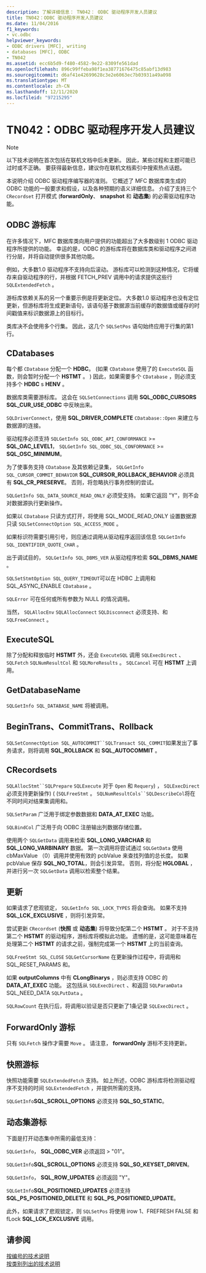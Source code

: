 ```yaml
---
description: 了解详细信息： TN042： ODBC 驱动程序开发人员建议
title: TN042：ODBC 驱动程序开发人员建议
ms.date: 11/04/2016
f1_keywords:
- vc.odbc
helpviewer_keywords:
- ODBC drivers [MFC], writing
- databases [MFC], ODBC
- TN042
ms.assetid: ecc6b5d9-f480-4582-9e22-8309fe561dad
ms.openlocfilehash: 896c99ffeba98f1ea38771676475c85abf13d983
ms.sourcegitcommit: d6af41e42699628c3e2e6063ec7b03931a49a098
ms.translationtype: MT
ms.contentlocale: zh-CN
ms.lasthandoff: 12/11/2020
ms.locfileid: "97215295"
---
```

# <a name="tn042-odbc-driver-developer-recommendations"></a>TN042：ODBC 驱动程序开发人员建议

> [!NOTE]
> 以下技术说明在首次包括在联机文档中后未更新。 因此，某些过程和主题可能已过时或不正确。 要获得最新信息，建议你在联机文档索引中搜索热点话题。

本说明介绍 ODBC 驱动程序编写器的准则。 它概述了 MFC 数据库类生成的 ODBC 功能的一般要求和假设，以及各种预期的语义详细信息。 介绍了支持三个 `CRecordset` 打开模式 (**forwardOnly**、 **snapshot** 和 **动态集**) 的必需驱动程序功能。

## <a name="odbcs-cursor-library"></a>ODBC 游标库

在许多情况下，MFC 数据库类向用户提供的功能超出了大多数级别 1 ODBC 驱动程序所提供的功能。 幸运的是，ODBC 的游标库将在数据库类和驱动程序之间进行分层，并将自动提供很多其他功能。

例如，大多数1.0 驱动程序不支持向后滚动。 游标库可以检测到这种情况，它将缓存来自驱动程序的行，并根据 FETCH_PREV 调用中的请求提供这些行 `SQLExtendedFetch` 。

游标库依赖关系的另一个重要示例是将更新定位。 大多数1.0 驱动程序也没有定位更新，但游标库将生成更新语句，该语句基于数据源当前缓存的数据值或缓存的时间戳值来标识数据源上的目标行。

类库决不会使用多个行集。 因此，这几个 `SQLSetPos` 语句始终应用于行集的第1行。

## <a name="cdatabases"></a>CDatabases

每个都 `CDatabase` 分配一个 **HDBC**。  (如果 `CDatabase` 使用了的 `ExecuteSQL` 函数，则会暂时分配一个 **HSTMT** 。 ) 因此，如果需要多个 `CDatabase` ，则必须支持多个 **HDBC** s **HENV** 。

数据库类需要游标库。 这会在 `SQLSetConnections` 调用 **SQL_ODBC_CURSORS** **SQL_CUR_USE_ODBC** 中反映出来。

`SQLDriverConnect`，使用 **SQL_DRIVER_COMPLETE** `CDatabase::Open` 来建立与数据源的连接。

驱动程序必须支持 `SQLGetInfo SQL_ODBC_API_CONFORMANCE`  >=  **SQL_OAC_LEVEL1**， `SQLGetInfo SQL_ODBC_SQL_CONFORMANCE`  >=  **SQL_OSC_MINIMUM**。

为了使事务支持 `CDatabase` 及其依赖记录集， `SQLGetInfo SQL_CURSOR_COMMIT_BEHAVIOR` **SQL_CURSOR_ROLLBACK_BEHAVIOR** 必须具有 **SQL_CR_PRESERVE**。 否则，将忽略执行事务控制的尝试。

`SQLGetInfo SQL_DATA_SOURCE_READ_ONLY` 必须受支持。 如果它返回 "Y"，则不会对数据源执行更新操作。

如果以 `CDatabase` 只读方式打开，将使用 SQL_MODE_READ_ONLY 设置数据源只读 `SQLSetConnectOption SQL_ACCESS_MODE` 。 

如果标识符需要引用引号，则应通过调用从驱动程序返回该信息 `SQLGetInfo SQL_IDENTIFIER_QUOTE_CHAR` 。

出于调试目的， `SQLGetInfo SQL_DBMS_VER` 从驱动程序检索 **SQL_DBMS_NAME** 。

`SQLSetStmtOption SQL_QUERY_TIMEOUT`可以在 HDBC 上调用和 SQL_ASYNC_ENABLE `CDatabase` 。 

`SQLError` 可在任何或所有参数为 NULL 的情况调用。

当然， `SQLAllocEnv` `SQLAllocConnect` `SQLDisconnect` 必须支持、和 `SQLFreeConnect` 。

## <a name="executesql"></a>ExecuteSQL

除了分配和释放临时 **HSTMT** 外，还会 `ExecuteSQL` 调用 `SQLExecDirect` 、 `SQLFetch` `SQLNumResultCol` 和 `SQLMoreResults` 。 `SQLCancel` 可在 **HSTMT** 上调用。

## <a name="getdatabasename"></a>GetDatabaseName

`SQLGetInfo SQL_DATABASE_NAME` 将被调用。

## <a name="begintrans-committrans-rollback"></a>BeginTrans、CommitTrans、Rollback

`SQLSetConnectOption SQL_AUTOCOMMIT``SQLTransact SQL_COMMIT`如果发出了事务请求，则将调用 **SQL_ROLLBACK** 和 **SQL_AUTOCOMMIT** 。

## <a name="crecordsets"></a>CRecordsets

`SQLAllocStmt``SQLPrepare` `SQLExecute` 对于 `Open` 和 `Requery`) ， `SQLExecDirect` 必须支持更新操作)  ( (`SQLFreeStmt` 。 `SQLNumResultCols``SQLDescribeCol`将在不同时间对结果集调用和。

`SQLSetParam` 广泛用于绑定参数数据和 **DATA_AT_EXEC** 功能。

`SQLBindCol` 广泛用于向 ODBC 注册输出列数据存储位置。

使用两个 `SQLGetData` 调用来检索 **SQL_LONG_VARCHAR** 和 **SQL_LONG_VARBINARY** 数据。 第一次调用将尝试通过 `SQLGetData` 使用 cbMaxValue （0）调用并使用有效的 pcbValue 来查找列值的总长度。 如果 pcbValue 保存 **SQL_NO_TOTAL**，则会引发异常。 否则，将分配 **HGLOBAL** ，并进行另一次 `SQLGetData` 调用以检索整个结果。

## <a name="updating"></a>更新

如果请求了悲观锁定， `SQLGetInfo SQL_LOCK_TYPES` 将会查询。 如果不支持 **SQL_LCK_EXCLUSIVE** ，则将引发异常。

尝试更新 `CRecordset` (**快照** 或 **动态集**) 将导致分配第二个 **HSTMT** 。 对于不支持第二个 **HSTMT** 的驱动程序，游标库将模拟此功能。 遗憾的是，这可能意味着在处理第二个 **HSTMT** 的请求之前，强制完成第一个 **HSTMT** 上的当前查询。

`SQLFreeStmt SQL_CLOSE` `SQLGetCursorName` 在更新操作过程中，将调用和 SQL_RESET_PARAMS 和。

如果 **outputColumns** 中有 **CLongBinarys** ，则必须支持 ODBC 的 **DATA_AT_EXEC** 功能。 这包括从 `SQLExecDirect` 、和返回 `SQLParamData` SQL_NEED_DATA `SQLPutData` 。

`SQLRowCount` 在执行后，将调用以验证是否只更新了1条记录 `SQLExecDirect` 。

## <a name="forwardonly-cursors"></a>ForwardOnly 游标

只有 `SQLFetch` 操作才需要 `Move` 。 请注意， **forwardOnly** 游标不支持更新。

## <a name="snapshot-cursors"></a>快照游标

快照功能需要 `SQLExtendedFetch` 支持。 如上所述，ODBC 游标库将检测驱动程序不支持的时间 `SQLExtendedFetch` ，并提供所需的支持。

`SQLGetInfo`**SQL_SCROLL_OPTIONS** 必须支持 **SQL_SO_STATIC**。

## <a name="dynaset-cursors"></a>动态集游标

下面是打开动态集中所需的最低支持：

`SQLGetInfo`， **SQL_ODBC_VER** 必须返回 > "01"。

`SQLGetInfo`**SQL_SCROLL_OPTIONS** 必须支持 **SQL_SO_KEYSET_DRIVEN**。

`SQLGetInfo`， **SQL_ROW_UPDATES** 必须返回 "Y"。

`SQLGetInfo`**SQL_POSITIONED_UPDATES** 必须支持 **SQL_PS_POSITIONED_DELETE** 和 **SQL_PS_POSITIONED_UPDATE**。

此外，如果请求了悲观锁定，则 `SQLSetPos` 将使用 irow 1、FREFRESH FALSE 和 fLock **SQL_LCK_EXCLUSIVE** 调用。

## <a name="see-also"></a>请参阅

[按编号的技术说明](../mfc/technical-notes-by-number.md)<br/>
[按类别列出的技术说明](../mfc/technical-notes-by-category.md)
